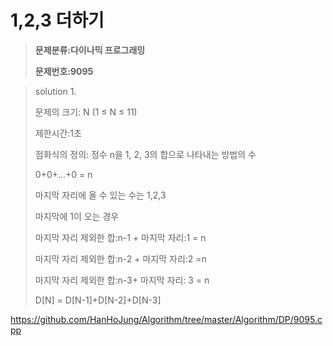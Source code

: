 # 1,2,3 더하기

> **문제분류:다이나믹 프로그래밍**
>
> **문제번호:9095**

> solution 1.
>
> 문제의 크기:  N (1 ≤ N ≤ 11) 
>
> 제한시간:1초
>
>
>
> 점화식의 정의: 정수 n을 1, 2, 3의 합으로 나타내는 방법의 수
>
> 0+0+...+0 = n
>
> 마지막 자리에 올 수 있는 수는 1,2,3
>
> 마지막에 1이 오는 경우
>
> 마지막 자리 제외한 합:n-1 + 마지막 자리:1 = n
>
> 마지막 자리 제외한 합:n-2 + 마지막 자리:2 =n
>
> 마지막 자리 제외한 합:n-3+ 마지막 자리: 3 = n
>
>
>
> D[N] = D[N-1]+D[N-2]+D[N-3]

https://github.com/HanHoJung/Algorithm/tree/master/Algorithm/DP/9095.cpp






